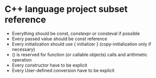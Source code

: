# C++ language project subset reference

- Everything should be const, constexpr or consteval if possible
- Every passed value should be const reference
- Every initialization should use { initializer } (copy-initialization only if necessary)
- () is reserved for function (or callable objects) calls and arithmetic operation
- Every constructor have to be explicit
- Every User-defined conversion have to be explicit
